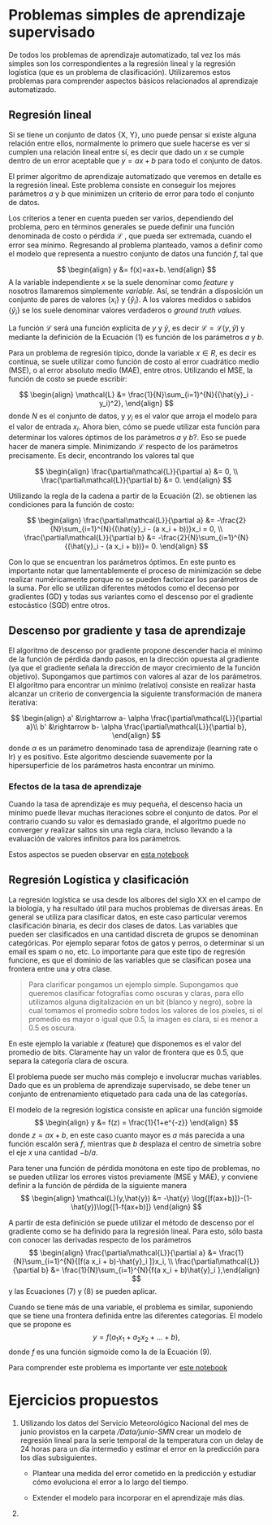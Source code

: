 # Problemas simples de aprendizaje supervisado

De todos los problemas de aprendizaje automatizado, tal vez los más simples son los correspondientes a la regresión lineal y la regresión logística (que es un problema de clasificación). Utilizaremos estos problemas para comprender aspectos básicos relacionados al aprendizaje automatizado.

## Regresión lineal

Si se tiene un conjunto de datos {X, Y}, uno puede pensar si existe alguna relación entre ellos, normalmente lo primero que suele hacerse es ver si cumplen una relación lineal entre sí, es decir que dado un $x$ se cumple dentro de un error aceptable que $y = a x + b$ para todo el conjunto de datos.

El primer algoritmo de aprendizaje automatizado que veremos en detalle es la regresión lineal. Este problema consiste en conseguir los mejores parámetros $a$ y $b$ que minimizen un criterio de error para todo el conjunto de datos.

Los criterios a tener en cuenta pueden ser varios, dependiendo del problema, pero en términos generales se puede definir una función denominada de costo o pérdida $\mathcal{L}$ , que pueda ser extremada, cuando el error sea mínimo. Regresando al problema planteado, vamos a definir como el modelo que representa a nuestro conjunto de datos una función $f$, tal que 

$$ 
\begin{align}
    y &= f(x)=ax+b.  
\end{align}
$$ 
A la variable independiente $x$ se la suele denominar como _feature_ y nosotros llamaremos simplemente _variable_. Así, se tendrán a disposición un conjunto de pares de valores $\{x_i\}$ y $\{\hat{y}_i\}$. A los valores medidos o sabidos $\{\hat{y}_i\}$ se los suele denominar valores verdaderos o _ground truth values_.

La función $\mathcal{L}$ será una función explícita de $y$ y $\hat{y}$, es decir $\mathcal{L} = \mathcal{L}(y, \hat{y})$ y mediante la definición de la Ecuación (1) es función de los parámetros $a$ y $b$.

Para un problema de regresión típico, donde la variable $x \in R$, es decir es contínua, se suele utilizar como función de costo al error cuadrático medio (MSE), o al error absoluto medio (MAE), entre otros. Utilizando el MSE, la función de costo se puede escribir:

$$
\begin{align}
\mathcal{L} &= \frac{1}{N}\sum_{i=1}^{N}{(\hat{y}_i - y_i)^2},
\end{align}
$$
donde $N$ es el conjunto de datos, y $y_i$ es el valor que arroja el modelo para el valor de entrada $x_i$. Ahora bien, cómo se puede utilizar esta función para determinar los valores óptimos de los parámetros $a$ y $b$?. Eso se puede hacer de manera simple. Minimizando $\mathcal{L}$ respecto de los parámetros precisamente. Es decir, encontrando los valores tal que

$$
\begin{align}
\frac{\partial\mathcal{L}}{\partial a} &= 0, \\
\frac{\partial\mathcal{L}}{\partial b} &= 0.
\end{align}
$$

Utilizando la regla de la cadena a partir de la Ecuación (2). se obtienen las condiciones para la función de costo:

$$
\begin{align}
\frac{\partial\mathcal{L}}{\partial a} &= -\frac{2}{N}\sum_{i=1}^{N}{(\hat{y}_i - (a x_i + b))}x_i = 0, \\
\frac{\partial\mathcal{L}}{\partial b} &= -\frac{2}{N}\sum_{i=1}^{N}{(\hat{y}_i - (a x_i + b))}= 0.
\end{align}
$$

Con lo que se encuentran los parámetros óptimos. En este punto es importante notar que lamentablemente el proceso de minimización se debe realizar numéricamente porque no se pueden factorizar los parámetros de la suma. Por ello se utilizan diferentes métodos como el decenso por gradientes (GD) y todas sus variantes como el descenso por el gradiente estocástico (SGD) entre otros. 

## Descenso por gradiente y tasa de aprendizaje

El algoritmo de descenso por gradiente propone descender hacia el mínimo de la función de pérdida dando pasos, en la dirección opuesta al gradiente (ya que el gradiente señala la dirección de mayor crecimiento de la función objetivo). Supongamos que partimos con valores al azar de los parámetros. El algoritmo para encontrar un mínimo (relativo) consiste en realizar hasta alcanzar un criterio de convergencia la siguiente transformación de manera iterativa:

$$
\begin{align}
a' &\rightarrow  a- \alpha \frac{\partial\mathcal{L}}{\partial a}\\
b' &\rightarrow  b- \alpha \frac{\partial\mathcal{L}}{\partial b},
\end{align}
$$
donde $\alpha$ es un parámetro denominado tasa de aprendizaje (learning rate o lr) y es positivo. Este algoritmo desciende suavemente por la hipersuperficie de los parámetros hasta encontrar un mínimo.

### Efectos de la tasa de aprendizaje

Cuando la tasa de aprendizaje es muy pequeña, el descenso hacia un mínimo puede llevar muchas iteraciones sobre el conjunto de datos. Por el contrario cuando su valor es demasiado grande, el algoritmo puede no converger y realizar saltos sin una regla clara, incluso llevando a la evaluación de valores infinitos para los parámetros.

Estos aspectos se pueden observar en [esta notebook](./Tema-5-machine-learning-libs-fw.ipynb)

## Regresión Logística y clasificación

La regresión logística se usa desde los albores del siglo XX en el campo de la biología, y ha resultado útil para muchos problemas de diversas áreas. En general se utiliza para clasificar datos, en este caso particular veremos clasificación binaria, es decir dos clases de datos. Las variables que pueden ser clasificados en una cantidad discreta de grupos se denominan categóricas. Por ejemplo separar fotos de gatos y perros, o determinar si un email es spam o no, etc. Lo importante para que este tipo de regresión funcione, es que el dominio de las variables que se clasifican posea una frontera entre una y otra clase. 

> Para clarificar pongamos un ejemplo simple. Supongamos que queremos clasificar fotografías como oscuras y claras, para ello utilizamos alguna digitalización en un bit (blanco y negro), sobre la cual tomamos el promedio sobre todos los valores de los pixeles, si el promedio es mayor o igual que 0.5, la imagen es clara, si es menor a 0.5 es oscura. 

En este ejemplo la variable $x$ (feature) que disponemos es el valor del promedio de bits. Claramente hay un valor de frontera que es 0.5, que separa la categoría clara de oscura.

El problema puede ser mucho más complejo e involucrar muchas variables. Dado que es un problema de aprendizaje supervisado, se debe tener un conjunto de entrenamiento etiquetado para cada una de las categorías.

El modelo de la regresión logística consiste en aplicar una función sigmoide
$$
\begin{align}
y &= f(z) = \frac{1}{1+e^{-z}}
\end{align}
$$
donde $z=a x + b$, en este caso cuanto mayor es $a$ más parecida a una función escalón será $f$, mientras que $b$ desplaza el centro de simetría sobre el eje $x$ una cantidad $-b/a$.

Para tener una función de pérdida monótona en este tipo de problemas, no se pueden utilizar los errores vistos previamente (MSE y MAE), y conviene definir a la función de pérdida de la siguiente manera
$$
\begin{align}
\mathcal{L}(y,\hat{y}) &= -\hat{y} \log{[f(ax+b)]}-(1-\hat{y})\log{[1-f(ax+b)]}
\end{align}
$$

A partir de esta definición se puede utilizar el método de descenso por el gradiente como se ha definido para la regresión lineal. Para esto, sólo basta con conocer las derivadas respecto de los parámetros
$$
\begin{align}
\frac{\partial\mathcal{L}}{\partial a} &= \frac{1}{N}\sum_{i=1}^{N}{[f(a x_i + b)-\hat{y}_i ]}x_i, \\
\frac{\partial\mathcal{L}}{\partial b} &= \frac{1}{N}\sum_{i=1}^{N}{f(a x_i + b)\hat{y}_i },\end{align}
$$
y las Ecuaciones (7) y (8) se pueden aplicar.

Cuando se tiene más de una variable, el problema es similar, suponiendo que se tiene una frontera definida entre las diferentes categorías. El modelo que se propone es
$$
y = f(a_1 x_1 + a_2 x_2 +...+b),
$$
donde $f$ es una función sigmoide como la de la Ecuación (9).


Para comprender este problema es importante ver [este notebook](./Tema-5-regresion-logistica.ipynb)

# Ejercicios propuestos

1. Utilizando los datos del Servicio Meteorológico Nacional del mes de junio provistos en la carpeta _/Data/junio-SMN_ crear un modelo de regresión lineal para la serie temporal de la temperatura con un delay de 24 horas para un día intermedio y estimar el error en la predicción para los días subsiguientes.

    * Plantear una medida del error cometido en la predicción y estudiar cómo evoluciona el error a lo largo del tiempo.

    * Extender el modelo para incorporar en el aprendizaje más días.

2. 